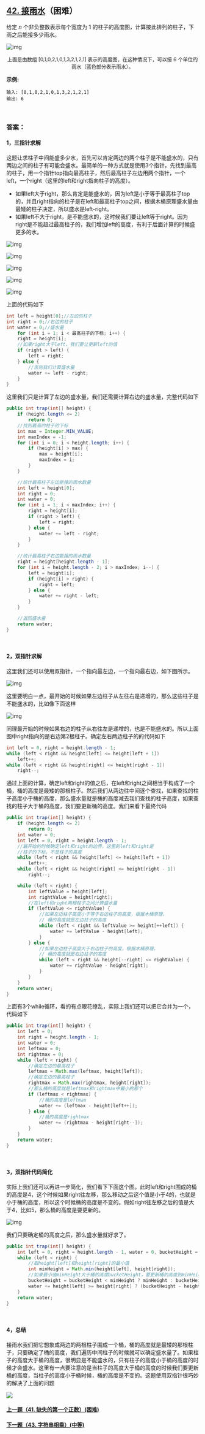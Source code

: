 ## [42. 接雨水](https://leetcode-cn.com/problems/trapping-rain-water/)（困难）

给定 *n* 个非负整数表示每个宽度为 1 的柱子的高度图，计算按此排列的柱子，下雨之后能接多少雨水。

![img](https://assets.leetcode-cn.com/aliyun-lc-upload/uploads/2018/10/22/rainwatertrap.png)

<center><font size=2>上面是由数组 [0,1,0,2,1,0,1,3,2,1,2,1] 表示的高度图，在这种情况下，可以接 6 个单位的雨水（蓝色部分表示雨水）。</font></center>

**示例:**

```
输入: [0,1,0,2,1,0,1,3,2,1,2,1]
输出: 6
```

<br/>

### 答案：

#### 1，三指针求解

这题让求柱子中间能盛多少水，首先可以肯定两边的两个柱子是不能盛水的，只有两边之间的柱子有可能会盛水。最简单的一种方式就是使用3个指针，先找到最高的柱子，用一个指针top指向最高柱子，然后最高柱子左边用两个指针，一个left，一个right（这里的left和right指向柱子的高度）。

- 如果left大于right，那么肯定是能盛水的，因为left是小于等于最高柱子top的，并且right指向的柱子是在left和最高柱子top之间，根据木桶原理盛水量由最矮的柱子决定，所以盛水是left-right。
- 如果left不大于right，是不能盛水的，这时候我们要让left等于right。因为right是不能超过最高柱子的，我们增加left的高度，有利于后面计算的时候盛更多的水。

![img](https://mmbiz.qpic.cn/mmbiz_png/PGmTibd8KQBEcpPf5y3glSO5RMluU7KKlTKAHwune3HtDyg5iaTlC7aruceoLXaeqJGKD5JCSiaUpfLOibiag0ysaLw/640?wx_fmt=png&tp=webp&wxfrom=5&wx_lazy=1&wx_co=1)

![img](https://mmbiz.qpic.cn/mmbiz_png/PGmTibd8KQBEcpPf5y3glSO5RMluU7KKl5tTwmIurNc1elxichLUO8dsQbIUviaiaEicP2959ibHVuXCiagnSiaLXXGbwg/640?wx_fmt=png&tp=webp&wxfrom=5&wx_lazy=1&wx_co=1)



![img](https://mmbiz.qpic.cn/mmbiz_png/PGmTibd8KQBEcpPf5y3glSO5RMluU7KKl4I7bUsXORIuD8gnVybflNKuHsaUYrRCaU4WYs8osmDkH328n0RrPibg/640?wx_fmt=png&tp=webp&wxfrom=5&wx_lazy=1&wx_co=1)

![img](https://mmbiz.qpic.cn/mmbiz_png/PGmTibd8KQBEcpPf5y3glSO5RMluU7KKlPncRmlKXCxdHd6CA2OFKHyUDP1ET83zibibfbuicsrXdlickcf5B0oqc6g/640?wx_fmt=png&tp=webp&wxfrom=5&wx_lazy=1&wx_co=1)



![img](https://mmbiz.qpic.cn/mmbiz_png/PGmTibd8KQBEcpPf5y3glSO5RMluU7KKlZV9hY9ojiadAZ2979vEnnYqsmGpca4GCHVazt3t3w4FGHjiceVWPBuXg/640?wx_fmt=png&tp=webp&wxfrom=5&wx_lazy=1&wx_co=1)

上面的代码如下

```java
int left = height[0];//左边的柱子
int right = 0;//右边的柱子
int water = 0;//盛水量
    for (int i = 1; i < 最高柱子的下标; i++) {
    right = height[i];
    //如果right大于left，我们要让更新left的值
    if (right > left) {
        left = right;
    } else {
        //否则我们计算盛水量
        water += left - right;
    }
}
```

这里我们只是计算了左边的盛水量，我们还需要计算右边的盛水量，完整代码如下

```java
public int trap(int[] height) {
    if (height.length <= 2)
        return 0;
    //找到最高的柱子的下标
    int max = Integer.MIN_VALUE;
    int maxIndex = -1;
    for (int i = 0; i < height.length; i++) {
        if (height[i] > max) {
            max = height[i];
            maxIndex = i;
        }
    }

    //统计最高柱子左边能接的雨水数量
    int left = height[0];
    int right = 0;
    int water = 0;
    for (int i = 1; i < maxIndex; i++) {
        right = height[i];
        if (right > left) {
            left = right;
        } else {
            water += left - right;
        }
    }

    //统计最高柱子右边能接的雨水数量
    right = height[height.length - 1];
    for (int i = height.length - 2; i > maxIndex; i--) {
        left = height[i];
        if (height[i] > right) {
            right = left;
        } else {
            water += right - left;
        }
    }

    //返回盛水量
    return water;
}
```

<br/>

#### 2，双指针求解

这里我们还可以使用双指针，一个指向最左边，一个指向最右边，如下图所示。

![img](https://mmbiz.qpic.cn/mmbiz_png/PGmTibd8KQBEcpPf5y3glSO5RMluU7KKl2SrmODeogPDrib7LtF39xx0tA7cR7iaTZf9Jm4BZurr01MZsXQHDIOmw/640?wx_fmt=png&tp=webp&wxfrom=5&wx_lazy=1&wx_co=1)

这里要明白一点，最开始的时候如果左边柱子从左往右是递增的，那么这些柱子是不能盛水的，比如像下面这样

![img](https://mmbiz.qpic.cn/mmbiz_png/PGmTibd8KQBEcpPf5y3glSO5RMluU7KKlWLXQQ5ct82vLaH4KVPVibDc502eJFjI8rVdBXTmZhkGZV1vXT8TxxEQ/640?wx_fmt=png&tp=webp&wxfrom=5&wx_lazy=1&wx_co=1)

同理最开始的时候如果右边的柱子从右往左是递增的，也是不能盛水的。所以上面图中right指向的是右边第2根柱子。确定左右两边柱子的的代码如下

```java
int left = 0, right = height.length - 1;
while (left < right && height[left] <= height[left + 1])
    left++;
while (left < right && height[right] <= height[right - 1])
    right--;
```

通过上面的计算，确定left和right的值之后，在left和right之间相当于构成了一个桶，桶的高度是最矮的那根柱子。然后我们从两边往中间逐个查找，如果查找的柱子高度小于桶的高度，那么盛水量就是桶的高度减去我们查找的柱子高度，如果查找的柱子大于桶的高度，我们要更新桶的高度。我们来看下最终代码

```java
public int trap(int[] height) {
    if (height.length <= 2)
        return 0;
    int water = 0;
    int left = 0, right = height.length - 1;
    //最开始的时候确定left和right的边界，这里的left和right是
    //柱子的下标，不是柱子的高度
    while (left < right && height[left] <= height[left + 1])
        left++;
    while (left < right && height[right] <= height[right - 1])
        right--;

    while (left < right) {
        int leftValue = height[left];
        int rightValue = height[right];
        //在left和right两根柱子之间计算盛水量
        if (leftValue <= rightValue) {
            //如果左边柱子高度小于等于右边柱子的高度，根据木桶原理，
            // 桶的高度就是左边柱子的高度
            while (left < right && leftValue >= height[++left]) {
                water += leftValue - height[left];
            }
        } else {
            //如果左边柱子高度大于右边柱子的高度，根据木桶原理，
            // 桶的高度就是右边柱子的高度
            while (left < right && height[--right] <= rightValue) {
                water += rightValue - height[right];
            }
        }
    }
    return water;
}
```

上面有3个while循环，看的有点眼花缭乱，实际上我们还可以把它合并为一个，代码如下

```java
public int trap(int[] height) {
    int left = 0;
    int right = height.length - 1;
    int water = 0;
    int leftmax = 0;
    int rightmax = 0;
    while (left < right) {
        //确定左边的最高柱子
        leftmax = Math.max(leftmax, height[left]);
        //确定左边的最高柱子
        rightmax = Math.max(rightmax, height[right]);
        //那么桶的高度就是leftmax和rightmax中最小的那个
        if (leftmax < rightmax) {
            //桶的高度是leftmax
            water += (leftmax - height[left++]);
        } else {
            //桶的高度是rightmax
            water += (rightmax - height[right--]);
        }
    }
    return water;
}
```

<br/>

#### 3，双指针代码简化

实际上我们还可以再进一步简化，我们看下下面这个图。此时left和right围成的桶的高度是4，这个时候如果right往左移，那么移动之后这个值是小于4的，也就是小于桶的高度，所以这个时候桶的高度是不变的。假如right往左移之后的值是大于4，比如5，那么桶的高度是要更新的。

![img](https://mmbiz.qpic.cn/mmbiz_png/PGmTibd8KQBEcpPf5y3glSO5RMluU7KKlS9RRB0ggVhcPh6fd03VrWspuTpcum3Fg1l2j5hRpG91nuiazLnFQa4Q/640?wx_fmt=png&tp=webp&wxfrom=5&wx_lazy=1&wx_co=1)

我们只要确定桶的高度之后，那么盛水量就好求了。

```java
public int trap(int[] height) {
    int left = 0, right = height.length - 1, water = 0, bucketHeight = 0;
    while (left < right) {
        //取height[left]和height[right]的最小值
        int minHeight = Math.min(height[left], height[right]);
        //如果最小值minHeight大于桶的高度bucketHeight，要更新桶的高度到minHeight
        bucketHeight = bucketHeight < minHeight ? minHeight : bucketHeight;
        water += height[left] >= height[right] ? (bucketHeight - height[right--]) : (bucketHeight - height[left++]);
    }
    return water;
}
```

<br/>

#### 4，总结

接雨水我们把它想象成两边的两根柱子围成一个桶，桶的高度就是最矮的那根柱子，只要确定了桶的高度，我们遍历中间柱子的时候就可以确定盛水量了。如果柱子的高度大于桶的高度，很明显是不能盛水的，只有柱子的高度小于桶的高度的时候才会盛水。这里有一点要注意的是当柱子的高度大于桶的高度的时候我们要更新桶的高度，当柱子的高度小于桶时候，桶的高度是不变的。这题使用双指针很巧妙的解决了上面的问题





![](https://img-blog.csdnimg.cn/20200807155236311.png)

#### [上一题（41. 缺失的第一个正数）(困难)](https://github.com/sdwwld/leetCode/blob/master/src/main/java/com/wld/java/leetcode/leetCode0041.md)

#### [下一题（43. 字符串相乘）(中等)](https://github.com/sdwwld/leetCode/blob/master/src/main/java/com/wld/java/leetcode/leetCode0043.md)